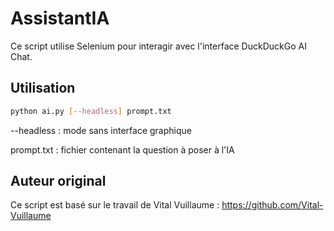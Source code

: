 # AssistantIA

Ce script utilise Selenium pour interagir avec l'interface DuckDuckGo AI Chat.

## Utilisation

```bash
python ai.py [--headless] prompt.txt
```

--headless : mode sans interface graphique

prompt.txt : fichier contenant la question à poser à l'IA

## Auteur original
Ce script est basé sur le travail de Vital Vuillaume : https://github.com/Vital-Vuillaume
